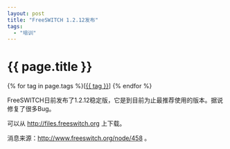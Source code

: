 ```yaml
---
layout: post
title: "FreeSWITCH 1.2.12发布"
tags:
  - "培训"
---
```


# {{ page.title }}

<div class="tags">
{% for tag in page.tags %}[<a class="tag" href="/tags.html#{{ tag }}">{{ tag }}</a>] {% endfor %}
</div>

FreeSWITCH日前发布了1.2.12稳定版，它是到目前为止最推荐使用的版本。据说修复了很多Bug。

可以从 <http://files.freeswitch.org> 上下载。

消息来源：<http://www.freeswitch.org/node/458> 。

